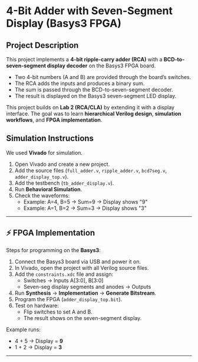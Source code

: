 # 4-Bit Adder with Seven-Segment Display (Basys3 FPGA)

## Project Description
This project implements a **4-bit ripple-carry adder (RCA)** with a **BCD-to-seven-segment display decoder** on the Basys3 FPGA board.  

- Two 4-bit numbers (A and B) are provided through the board’s switches.  
- The RCA adds the inputs and produces a binary sum.  
- The sum is passed through the BCD-to-seven-segment decoder.  
- The result is displayed on the Basys3 seven-segment LED display.  

This project builds on **Lab 2 (RCA/CLA)** by extending it with a display interface. The goal was to learn **hierarchical Verilog design**, **simulation workflows**, and **FPGA implementation**.


## Simulation Instructions
We used **Vivado** for simulation.

1. Open Vivado and create a new project.  
2. Add the source files (`full_adder.v`, `ripple_adder.v`, `bcd7seg.v`, `adder_display_top.v`).  
3. Add the testbench (`tb_adder_display.v`).  
4. Run **Behavioral Simulation**.  
5. Check the waveforms:  
   - Example: A=4, B=5 → Sum=9 → Display shows "9"  
   - Example: A=1, B=2 → Sum=3 → Display shows "3"

---

## ⚡ FPGA Implementation
Steps for programming on the **Basys3**:

1. Connect the Basys3 board via USB and power it on.  
2. In Vivado, open the project with all Verilog source files.  
3. Add the `constraints.xdc` file and assign:  
   - Switches → Inputs A[3:0], B[3:0]  
   - Seven-seg display segments and anodes → Outputs  
4. Run **Synthesis** → **Implementation** → **Generate Bitstream**.  
5. Program the FPGA (`adder_display_top.bit`).  
6. Test on hardware:  
   - Flip switches to set A and B.  
   - The result shows on the seven-segment display.  

Example runs:  
- 4 + 5 → Display = **9**  
- 1 + 2 → Display = **3**  

---

